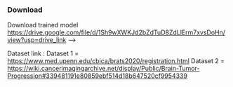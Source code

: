 ### Download 

Download trained model
https://drive.google.com/file/d/1Sh9wXWKJd2bZdTuD8ZdLlErm7xvsDoHn/view?usp=drive_link
-->

Dataset link : 
Dataset 1 = https://www.med.upenn.edu/cbica/brats2020/registration.html
Dataset 2 = https://wiki.cancerimagingarchive.net/display/Public/Brain-Tumor-Progression#339481191e80859ebf514d18b647520cf9954339

